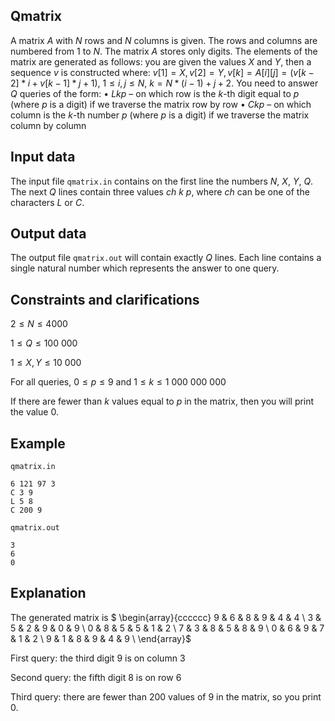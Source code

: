 ##  Qmatrix

A matrix $A$ with $N$ rows and $N$ columns is given. The rows and columns are numbered from $1$ to $N$. The matrix $A$ stores only digits. The elements of the matrix are generated as follows: you are given the values $X$ and $Y$, then a sequence $v$ is constructed where: $v[1] = X, v[2] = Y, v[k] = A[i][j] = (v[k-2] * i + v[k-1] * j + 1) % 10$, $1 \leq i, j \leq N$, $k = N*(i-1) + j + 2$. You need to answer $Q$ queries of the form:
• $L k p$ – on which row is the $k$-th digit equal to $p$ (where $p$ is a digit) if we traverse the matrix row by row
• $C k p$ – on which column is the $k$-th number $p$ (where $p$ is a digit) if we traverse the matrix column by column 

##  Input data

The input file `qmatrix.in` contains on the first line the numbers $N$, $X$, $Y$, $Q$. The next $Q$ lines contain three values $ch$ $k$ $p$, where $ch$ can be one of the characters $L$ or $C$. 

##  Output data

The output file `qmatrix.out` will contain exactly $Q$ lines. Each line contains a single natural number which represents the answer to one query. 

##  Constraints and clarifications

$2 \leq N \leq 4000$ 

$1 \leq Q \leq 100\ 000$ 

$1 \leq X,Y \leq 10\ 000$ 

For all queries, $0 \leq p \leq 9$ and $1 \leq k \leq 1\ 000\ 000\ 000$ 

If there are fewer than $k$ values equal to $p$ in the matrix, then you will print the value $0$. 

##  Example

`qmatrix.in`
```
6 121 97 3 
C 3 9 
L 5 8 
C 200 9 
```

`qmatrix.out`
```
3 
6 
0 
```

##  Explanation

The generated matrix is 
$ \begin{array}{cccccc}
9 & 6 & 8 & 9 & 4 & 4 \\
3 & 5 & 2 & 9 & 0 & 9 \\
0 & 8 & 5 & 5 & 1 & 2 \\
7 & 3 & 8 & 5 & 8 & 9 \\
0 & 6 & 9 & 7 & 1 & 2 \\
9 & 1 & 8 & 9 & 4 & 9 \\
\end{array}$

First query: the third digit 9 is on column $3$ 

Second query: the fifth digit 8 is on row $6$ 

Third query: there are fewer than $200$ values of 9 in the matrix, so you print $0$.